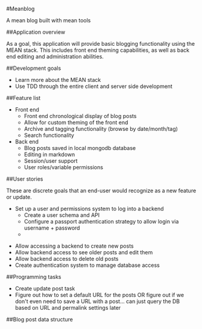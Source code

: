 #Meanblog

A mean blog built with mean tools

##Application overview

As a goal, this application will provide basic blogging functionality using the MEAN stack. This includes front end theming capabilities, as well as back end editing and administration abilities.

##Development goals

 - Learn more about the MEAN stack
 - Use TDD through the entire client and server side development

##Feature list

 - Front end
	 - Front end chronological display of blog posts
	 - Allow for custom theming of the front end
	 - Archive and tagging functionality (browse by date/month/tag)
	 - Search functionality
 - Back end
 	- Blog posts saved in local mongodb database
 	- Editing in markdown
 	- Session/user support
 	- User roles/variable permissions

##User stories

These are discrete goals that an end-user would recognize as a new feature or update.
 * Set up a user and permissions system to log into a backend
   * Create a user schema and API
   - Configure a passport authentication strategy to allow login via username + password
   -
 - Allow accessing a backend to create new posts
 - Allow backend access to see older posts and edit them
 - Allow backend access to delete old posts
 - Create authentication system to manage database access

##Programming tasks

 - Create update post task
 - Figure out how to set a default URL for the posts OR figure out if we don't even need to save a URL with a post... can just query the DB based on URL and permalink settings later


##Blog post data structure